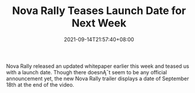 ﻿---
title: "Nova Rally Teases Launch Date for Next Week"
date: 2021-09-14T21:57:40+08:00
lastmod: 2021-09-14T16:45:40+08:00
draft: false
authors: ["Pearl"]
description: "Nova Rally released an updated whitepaper earlier this week and teased us with a launch date. Though there doesnĄ¯t seem to be any official announcement yet, the new Nova Rally trailer displays a date of September 18th at the end of the video."
featuredImage: "nova-rally-teases-launch-date-for-next-week.png"
tags: ["Virtual World","Play to Earn"]
categories: ["news"]
news: ["Virtual World"]
weight: 
lightgallery: true
pinned: false
recommend: false
recommend1: false
---

Nova Rally released an updated whitepaper earlier this week and teased us with a launch date. Though there doesnĄ¯t seem to be any official announcement yet, the new Nova Rally trailer displays a date of September 18th at the end of the video.

<!--more-->

